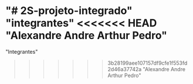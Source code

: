 "# 2S-projeto-integrado" 
"integrantes" 
<<<<<<< HEAD
"Alexandre Andre Arthur Pedro" 
=======
"Integrantes" 
>>>>>>> 3b28199aee107157df9cfe1f553fd2d46a37742a
"Alexandre Andre Arthur Pedro" 
